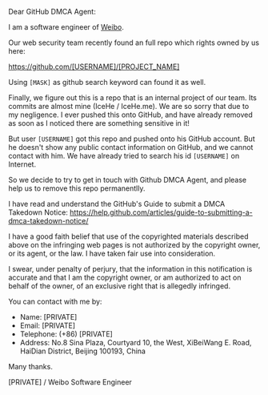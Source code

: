 Dear GitHub DMCA Agent:

I am a software engineer of [Weibo](https://weibo.com).

Our web security team recently found an full repo
which rights owned by us here:

https://github.com/[USERNAME]/[PROJECT_NAME]

Using `[MASK]` as github search keyword can found it as well.

Finally, we figure out this is a repo that is an internal project of
our team. Its commits are almost mine (IceHe / IceHe.me).
We are so sorry that due to my negligence.
I ever pushed this onto GitHub, and have already removed
as soon as I noticed there are something sensitive in it!

But user `[USERNAME]` got this repo and pushed onto his GitHub account.
But he doesn't show any public contact information on GitHub,
and we cannot contact with him.
We have already tried to search his id `[USERNAME]` on Internet.

So we decide to try to get in touch with Github DMCA Agent,
and please help us to remove this repo permanentlly.

I have read and understand the GitHub's Guide
to submit a DMCA Takedown Notice:
https://help.github.com/articles/guide-to-submitting-a-dmca-takedown-notice/

I have a good faith belief that use of the copyrighted materials
described above on the infringing web pages is not authorized by
the copyright owner, or its agent, or the law.
I have taken fair use into consideration.

I swear, under penalty of perjury, that the information in this
notification is accurate and that I am the copyright owner,
or am authorized to act on behalf of the owner,
of an exclusive right that is allegedly infringed.

You can contact with me by:

- Name: [PRIVATE]
- Email: [PRIVATE]
- Telephone: (+86) [PRIVATE]
- Address: No.8 Sina Plaza, Courtyard 10, the West, XiBeiWang E. Road,
    HaiDian District, Beijing 100193, China

Many thanks.

[PRIVATE] / Weibo Software Engineer
